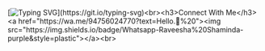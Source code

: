 [![Typing SVG](https://readme-typing-svg.herokuapp.com?font=Rockstar-ExtraBold&color=00F500&lines=Hi!!+I+am+Raveesha+Shaminda.;I'm+currently+learning+JAVASCRIPT.)](https://git.io/typing-svg)<br><h3>Connect With Me</h3><a href="https://wa.me/94756024770?text=Hello.👋%20"><img src="https://img.shields.io/badge/Whatsapp-Raveesha%20Shaminda-purple&style=plastic"></a><br>
